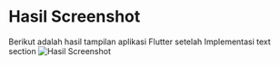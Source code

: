 # Hasil Screenshot

Berikut adalah hasil tampilan aplikasi Flutter setelah Implementasi text section
![Hasil Screenshot](images/04.png)
